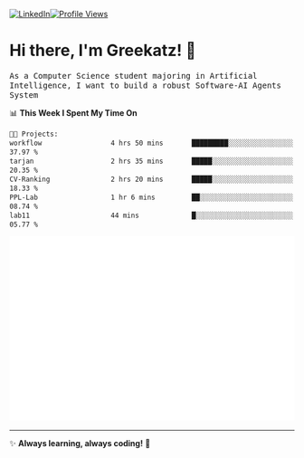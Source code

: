 [![LinkedIn](https://img.shields.io/badge/LinkedIn-0077B5?style=flat&logo=linkedin&logoColor=white)](https://www.linkedin.com/in/hungarbeit1912/)[![Profile Views](https://komarev.com/ghpvc/?username=Greekatz&color=blue&style=flat-square)](https://github.com/Greekatz)  


# Hi there, I'm Greekatz! 👋

<samp>As a Computer Science student majoring in Artificial Intelligence, I want to build a robust Software-AI Agents System<samp>


<!--START_SECTION:waka-->
📊 **This Week I Spent My Time On** 

```text
🐱‍💻 Projects: 
workflow                 4 hrs 50 mins       █████████░░░░░░░░░░░░░░░░   37.97 % 
tarjan                   2 hrs 35 mins       █████░░░░░░░░░░░░░░░░░░░░   20.35 % 
CV-Ranking               2 hrs 20 mins       █████░░░░░░░░░░░░░░░░░░░░   18.33 % 
PPL-Lab                  1 hr 6 mins         ██░░░░░░░░░░░░░░░░░░░░░░░   08.74 % 
lab11                    44 mins             █░░░░░░░░░░░░░░░░░░░░░░░░   05.77 % 
```


<!--END_SECTION:waka-->

![Full-year Contribution Calendar](https://github.com/Greekatz/Greekatz/blob/main/metrics.plugin.isocalendar.fullyear.svg)

---
✨ **Always learning, always coding!** 🚀

